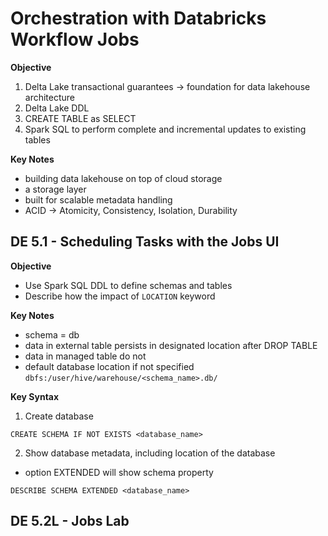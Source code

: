 # Orchestration with Databricks Workflow Jobs

**Objective**
1. Delta Lake transactional guarantees -> foundation for data lakehouse architecture
2. Delta Lake DDL
3. CREATE TABLE as SELECT
4. Spark SQL to perform complete and incremental updates to existing tables

**Key Notes**
- building data lakehouse on top of cloud storage
- a storage layer
- built for scalable metadata handling
- ACID -> Atomicity, Consistency, Isolation, Durability

## DE 5.1 - Scheduling Tasks with the Jobs UI
**Objective**
- Use Spark SQL DDL to define schemas and tables
- Describe how the impact of ```LOCATION``` keyword

**Key Notes**
- schema = db
- data in external table persists in designated location after DROP TABLE
- data in managed table do not
- default database location if not specified ```dbfs:/user/hive/warehouse/<schema_name>.db/```

**Key Syntax**
1. Create database
```
CREATE SCHEMA IF NOT EXISTS <database_name>
```

2. Show database metadata, including location of the database
* option EXTENDED will show schema property
```
DESCRIBE SCHEMA EXTENDED <database_name>
```

## DE 5.2L - Jobs Lab